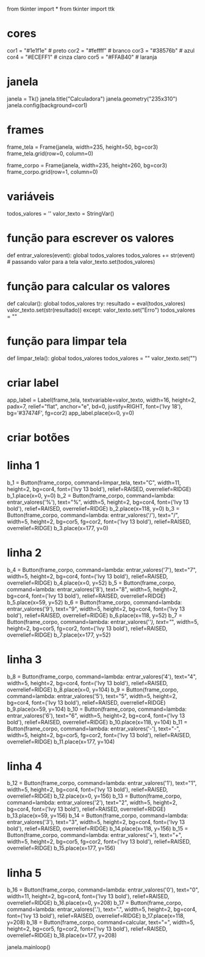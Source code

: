from tkinter import * 
from tkinter import ttk

# cores
cor1 = "#1e1f1e" # preto
cor2 = "#feffff" # branco
cor3 = "#38576b" # azul
cor4 = "#ECEFF1" # cinza claro
cor5 = "#FFAB40" # laranja

# janela
janela = Tk()
janela.title("Calculadora")
janela.geometry("235x310")
janela.config(background=cor1)

# frames
frame_tela = Frame(janela, width=235, height=50, bg=cor3)
frame_tela.grid(row=0, column=0)

frame_corpo = Frame(janela, width=235, height=260, bg=cor3)
frame_corpo.grid(row=1, column=0)

# variáveis
todos_valores = ''
valor_texto = StringVar()

# função para escrever os valores
def entrar_valores(event):
    global todos_valores
    todos_valores += str(event)
    # passando valor para a tela
    valor_texto.set(todos_valores)

# função para calcular os valores
def calcular():
    global todos_valores
    try:
        resultado = eval(todos_valores)
        valor_texto.set(str(resultado))
    except:
        valor_texto.set("Erro")
        todos_valores = ""

# função para limpar tela
def limpar_tela():
    global todos_valores
    todos_valores = ""
    valor_texto.set("")

# criar label
app_label = Label(frame_tela, textvariable=valor_texto, width=16, height=2, padx=7, relief="flat", anchor="e", bd=0, justify=RIGHT, font=('Ivy 18'), bg='#37474F', fg=cor2)
app_label.place(x=0, y=0)

# criar botões
# linha 1
b_1 = Button(frame_corpo, command=limpar_tela, text="C", width=11, height=2, bg=cor4, font=('Ivy 13 bold'), relief=RAISED, overrelief=RIDGE)
b_1.place(x=0, y=0)
b_2 = Button(frame_corpo, command=lambda: entrar_valores('%'), text="%", width=5, height=2, bg=cor4, font=('Ivy 13 bold'), relief=RAISED, overrelief=RIDGE)
b_2.place(x=118, y=0)
b_3 = Button(frame_corpo, command=lambda: entrar_valores('/'), text="/", width=5, height=2, bg=cor5, fg=cor2, font=('Ivy 13 bold'), relief=RAISED, overrelief=RIDGE)
b_3.place(x=177, y=0)

# linha 2
b_4 = Button(frame_corpo, command=lambda: entrar_valores('7'), text="7", width=5, height=2, bg=cor4, font=('Ivy 13 bold'), relief=RAISED, overrelief=RIDGE)
b_4.place(x=0, y=52)
b_5 = Button(frame_corpo, command=lambda: entrar_valores('8'), text="8", width=5, height=2, bg=cor4, font=('Ivy 13 bold'), relief=RAISED, overrelief=RIDGE)
b_5.place(x=59, y=52)
b_6 = Button(frame_corpo, command=lambda: entrar_valores('9'), text="9", width=5, height=2, bg=cor4, font=('Ivy 13 bold'), relief=RAISED, overrelief=RIDGE)
b_6.place(x=118, y=52)
b_7 = Button(frame_corpo, command=lambda: entrar_valores('*'), text="*", width=5, height=2, bg=cor5, fg=cor2, font=('Ivy 13 bold'), relief=RAISED, overrelief=RIDGE)
b_7.place(x=177, y=52)

# linha 3
b_8 = Button(frame_corpo, command=lambda: entrar_valores('4'), text="4", width=5, height=2, bg=cor4, font=('Ivy 13 bold'), relief=RAISED, overrelief=RIDGE)
b_8.place(x=0, y=104)
b_9 = Button(frame_corpo, command=lambda: entrar_valores('5'), text="5", width=5, height=2, bg=cor4, font=('Ivy 13 bold'), relief=RAISED, overrelief=RIDGE)
b_9.place(x=59, y=104)
b_10 = Button(frame_corpo, command=lambda: entrar_valores('6'), text="6", width=5, height=2, bg=cor4, font=('Ivy 13 bold'), relief=RAISED, overrelief=RIDGE)
b_10.place(x=118, y=104)
b_11 = Button(frame_corpo, command=lambda: entrar_valores('-'), text="-", width=5, height=2, bg=cor5, fg=cor2, font=('Ivy 13 bold'), relief=RAISED, overrelief=RIDGE)
b_11.place(x=177, y=104)

# linha 4
b_12 = Button(frame_corpo, command=lambda: entrar_valores('1'), text="1", width=5, height=2, bg=cor4, font=('Ivy 13 bold'), relief=RAISED, overrelief=RIDGE)
b_12.place(x=0, y=156)
b_13 = Button(frame_corpo, command=lambda: entrar_valores('2'), text="2", width=5, height=2, bg=cor4, font=('Ivy 13 bold'), relief=RAISED, overrelief=RIDGE)
b_13.place(x=59, y=156)
b_14 = Button(frame_corpo, command=lambda: entrar_valores('3'), text="3", width=5, height=2, bg=cor4, font=('Ivy 13 bold'), relief=RAISED, overrelief=RIDGE)
b_14.place(x=118, y=156)
b_15 = Button(frame_corpo, command=lambda: entrar_valores('+'), text="+", width=5, height=2, bg=cor5, fg=cor2, font=('Ivy 13 bold'), relief=RAISED, overrelief=RIDGE)
b_15.place(x=177, y=156)

# linha 5
b_16 = Button(frame_corpo, command=lambda: entrar_valores('0'), text="0", width=11, height=2, bg=cor4, font=('Ivy 13 bold'), relief=RAISED, overrelief=RIDGE)
b_16.place(x=0, y=208)
b_17 = Button(frame_corpo, command=lambda: entrar_valores('.'), text=".", width=5, height=2, bg=cor4, font=('Ivy 13 bold'), relief=RAISED, overrelief=RIDGE)
b_17.place(x=118, y=208)
b_18 = Button(frame_corpo, command=calcular, text="=", width=5, height=2, bg=cor5, fg=cor2, font=('Ivy 13 bold'), relief=RAISED, overrelief=RIDGE)
b_18.place(x=177, y=208) 

janela.mainloop()
